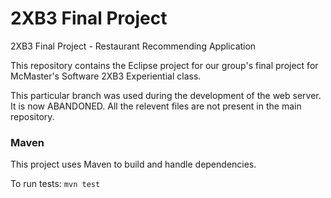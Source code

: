 # 2XB3 Final Project
2XB3 Final Project - Restaurant Recommending Application

This repository contains the Eclipse project for our group's
final project for McMaster's Software 2XB3 Experiential
class.

This particular branch was used during the development of the web server.
It is now ABANDONED. All the relevent files are not present in the main
repository.

### Maven
This project uses Maven to build and handle dependencies.

To run tests:
`mvn test`
